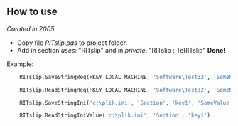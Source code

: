 ## How to use
*Created in 2005*

* Copy file *RITslip.pas* to project folder.
* Add in section *uses*: "RITslip" and in *private*: "RITslip : TeRITslip"
**Done!**

Example:
```Pascal
    RITslip.SaveStringReg(HKEY_LOCAL_MACHINE, 'Software\Test32', 'SomeNameString', 'ValueString');

    RITslip.ReadStringReg(HKEY_LOCAL_MACHINE, 'Software\Test32', 'SomeNameString';

    RITslip.SaveStringIni('c:\plik.ini', 'Section', 'key1', 'SomeValue');

    RITslip.ReadStringIniValue('c:\plik.ini', 'Section', 'key1')
```